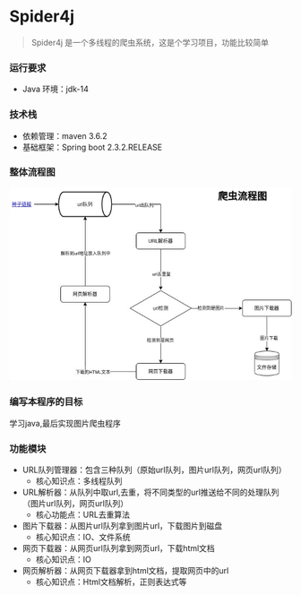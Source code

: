 # Spider4j
> Spider4j 是一个多线程的爬虫系统，这是个学习项目，功能比较简单

### 运行要求
- Java 环境：jdk-14
### 技术栈
- 依赖管理：maven 3.6.2
- 基础框架：Spring boot 2.3.2.RELEASE

### 整体流程图
![avatar](doc/爬虫流程图.jpg)

### 编写本程序的目标
学习java,最后实现图片爬虫程序

### 功能模块
- URL队列管理器：包含三种队列（原始url队列，图片url队列，网页url队列）
   - 核心知识点：多线程队列
- URL解析器：从队列中取url,去重，将不同类型的url推送给不同的处理队列（图片url队列，网页url队列）
   - 核心功能点：URL去重算法
- 图片下载器：从图片url队列拿到图片url，下载图片到磁盘
   - 核心知识点：IO、文件系统
- 网页下载器：从网页url队列拿到网页url，下载html文档
   - 核心知识点：IO
- 网页解析器：从网页下载器拿到html文档，提取网页中的url
   - 核心知识点：Html文档解析，正则表达式等